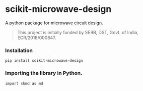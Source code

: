 # scikit-microwave-design
A python package for microwave circuit design.

> This project is initially funded by SERB, DST, Govt. of India, ECR/2018/000847.

### Installation
`pip install scikit-microwave-design`

### Importing the library in Python. 
`import skmd as md`
